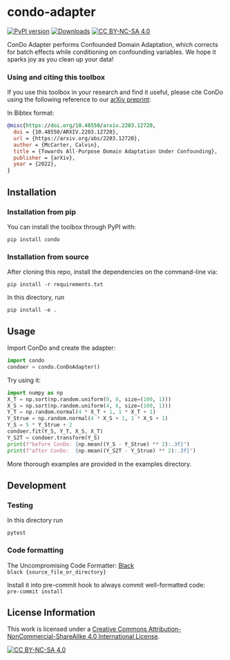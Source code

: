 # condo-adapter

[![PyPI version](https://badge.fury.io/py/condo.svg)](https://badge.fury.io/py/condo.svg)
[![Downloads](https://pepy.tech/badge/condo)](https://pepy.tech/project/condo)
[![CC BY-NC-SA 4.0][cc-by-nc-sa-shield]][cc-by-nc-sa]

ConDo Adapter performs Confounded Domain Adaptation, which corrects for
batch effects while conditioning on confounding variables.
We hope it sparks joy as you clean up your data!

### Using and citing this toolbox

If you use this toolbox in your research and find it useful, please cite ConDo
using the following reference to our [arXiv preprint](https://arxiv.org/abs/2203.12720):

In Bibtex format:

```bibtex
@misc{https://doi.org/10.48550/arxiv.2203.12720,
  doi = {10.48550/ARXIV.2203.12720},
  url = {https://arxiv.org/abs/2203.12720},
  author = {McCarter, Calvin},
  title = {Towards All-Purpose Domain Adaptation Under Confounding},
  publisher = {arXiv},
  year = {2022},
}
```

## Installation

### Installation from pip

You can install the toolbox through PyPI with:

```console
pip install condo
```

### Installation from source

After cloning this repo, install the dependencies on the command-line via:

```console
pip install -r requirements.txt
```

In this directory, run

```console
pip install -e .
```

## Usage

Import ConDo and create the adapter:
```python
import condo
condoer = condo.ConDoAdapter()
```

Try using it:
```python
import numpy as np
X_T = np.sort(np.random.uniform(0, 8, size=(100, 1)))
X_S = np.sort(np.random.uniform(4, 8, size=(100, 1)))
Y_T = np.random.normal(4 * X_T + 1, 1 * X_T + 1)
Y_Strue = np.random.normal(4 * X_S + 1, 1 * X_S + 1)
Y_S = 5 * Y_Strue + 2
condoer.fit(Y_S, Y_T, X_S, X_T)
Y_S2T = condoer.transform(Y_S)
print(f"before ConDo: {np.mean((Y_S - Y_Strue) ** 2):.3f}")
print(f"after ConDo:  {np.mean((Y_S2T - Y_Strue) ** 2):.3f}")
```

More thorough examples are provided in the examples directory.

## Development

### Testing
In this directory run
```console
pytest
```

### Code formatting
The Uncompromising Code Formatter: [Black](https://github.com/psf/black)  
```black {source_file_or_directory}```  

Install it into pre-commit hook to always commit well-formatted code:  
```pre-commit install```

## License Information

This work is licensed under a
[Creative Commons Attribution-NonCommercial-ShareAlike 4.0 International License][cc-by-nc-sa].

[![CC BY-NC-SA 4.0][cc-by-nc-sa-image]][cc-by-nc-sa]

[cc-by-nc-sa]: http://creativecommons.org/licenses/by-nc-sa/4.0/
[cc-by-nc-sa-image]: https://licensebuttons.net/l/by-nc-sa/4.0/88x31.png
[cc-by-nc-sa-shield]: https://img.shields.io/badge/License-CC%20BY--NC--SA%204.0-lightgrey.svg


